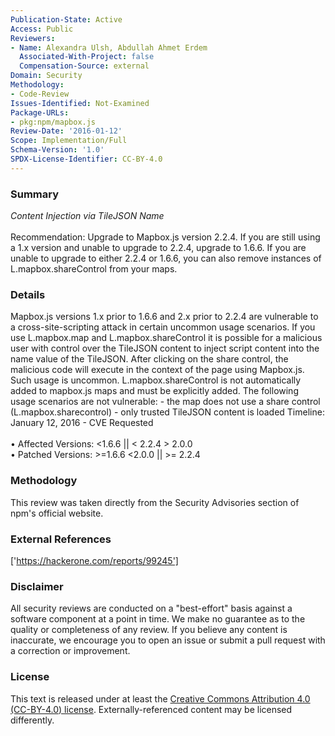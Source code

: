 ```yaml
---
Publication-State: Active
Access: Public
Reviewers:
- Name: Alexandra Ulsh, Abdullah Ahmet Erdem
  Associated-With-Project: false
  Compensation-Source: external
Domain: Security
Methodology:
- Code-Review
Issues-Identified: Not-Examined
Package-URLs:
- pkg:npm/mapbox.js
Review-Date: '2016-01-12'
Scope: Implementation/Full
Schema-Version: '1.0'
SPDX-License-Identifier: CC-BY-4.0
---
```

### Summary
*Content Injection via TileJSON Name*<br><br>Recommendation: Upgrade to Mapbox.js version 2.2.4. If you are still using a 1.x version and unable to upgrade to 2.2.4, upgrade to 1.6.6.  If you are unable to upgrade to either 2.2.4 or 1.6.6, you can also remove instances of L.mapbox.shareControl from your maps.
### Details
Mapbox.js versions 1.x prior to 1.6.6 and 2.x prior to 2.2.4 are vulnerable to a cross-site-scripting attack in certain uncommon usage scenarios.  If you use L.mapbox.map and L.mapbox.shareControl it is possible for a malicious user with control over the TileJSON content to inject script content into the name value of the TileJSON. After clicking on the share control, the malicious code will execute in the context of the page using Mapbox.js.  Such usage is uncommon. L.mapbox.shareControl is not automatically added to mapbox.js maps and must be explicitly added. The following usage scenarios are not vulnerable:  - the map does not use a share control (L.mapbox.sharecontrol) - only trusted TileJSON content is loaded  Timeline: January 12, 2016 - CVE Requested
<br><br>• Affected Versions: <1.6.6 || < 2.2.4 > 2.0.0
<br>• Patched Versions: >=1.6.6 <2.0.0 || >= 2.2.4
### Methodology
This review was taken directly from the Security Advisories section of npm's official website.
### External References
['https://hackerone.com/reports/99245']
### Disclaimer
All security reviews are conducted on a "best-effort" basis against a software component at a point in time. We make no guarantee as to the quality or completeness of any review. If you believe any content is inaccurate, we encourage you to open an issue or submit a pull request with a correction or improvement.
### License
This text is released under at least the [Creative Commons Attribution 4.0 (CC-BY-4.0) license](https://creativecommons.org/licenses/by/4.0/legalcode.txt). Externally-referenced content may be licensed differently.
